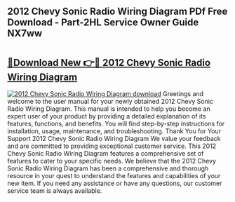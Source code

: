 ## 2012 Chevy Sonic Radio Wiring Diagram PDf Free Download - Part-2HL Service Owner Guide NX7ww

# <h2><a href="http://dfpnnj.blite.top/?on=2012+Chevy+Sonic+Radio+Wiring+Diagram">🔗Download New 👉🔴 2012 Chevy Sonic Radio Wiring Diagram</a></h2>

[![2012 Chevy Sonic Radio Wiring Diagram download](https://i.imgur.com/lujVjoI.png)](http://dfpnnj.blite.top/?on=2012+Chevy+Sonic+Radio+Wiring+Diagram)
Greetings and welcome to the user manual for your newly obtained 2012 Chevy Sonic Radio Wiring Diagram. This manual is intended to help you become an expert user of your product by providing a detailed explanation of its features, functions, and benefits. You will find step-by-step instructions for installation, usage, maintenance, and troubleshooting. Thank You for Your Support 2012 Chevy Sonic Radio Wiring Diagram We value your feedback and are committed to providing exceptional customer service. This 2012 Chevy Sonic Radio Wiring Diagram features a comprehensive set of features to cater to your specific needs. We believe that the 2012 Chevy Sonic Radio Wiring Diagram has been a comprehensive and thorough resource in your quest to understand the features and capabilities of your new item. If you need any assistance or have any questions, our customer service team is always available.

